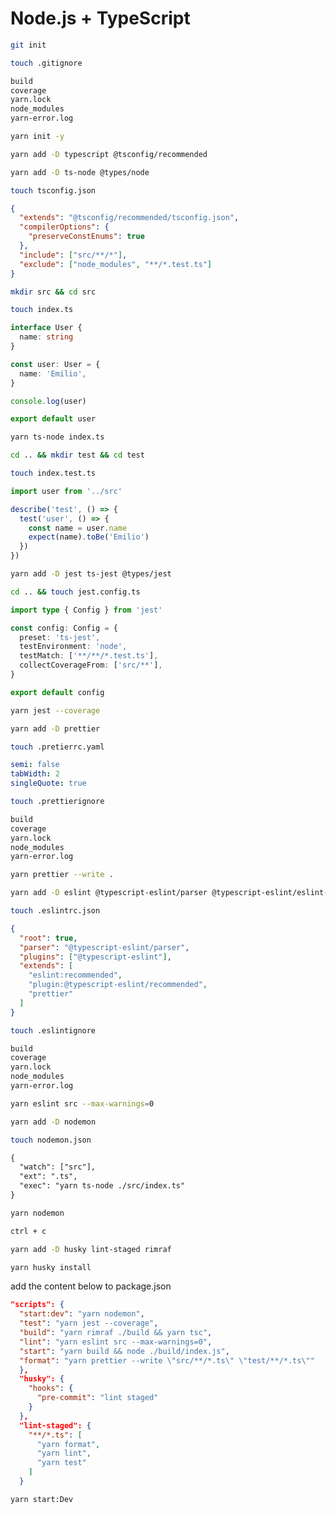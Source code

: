 # Node.js + TypeScript

```bash
git init
```

```bash
touch .gitignore
```

```txt
build
coverage
yarn.lock
node_modules
yarn-error.log
```

```bash
yarn init -y
```

```bash
yarn add -D typescript @tsconfig/recommended
```

```bash
yarn add -D ts-node @types/node
```

```bash
touch tsconfig.json
```

```json
{
  "extends": "@tsconfig/recommended/tsconfig.json",
  "compilerOptions": {
    "preserveConstEnums": true
  },
  "include": ["src/**/*"],
  "exclude": ["node_modules", "**/*.test.ts"]
}
```

```bash
mkdir src && cd src
```

```bash
touch index.ts
```

```ts
interface User {
  name: string
}

const user: User = {
  name: 'Emilio',
}

console.log(user)

export default user
```

```bash
yarn ts-node index.ts
```

```bash
cd .. && mkdir test && cd test
```

```bash
touch index.test.ts
```

```ts
import user from '../src'

describe('test', () => {
  test('user', () => {
    const name = user.name
    expect(name).toBe('Emilio')
  })
})
```

```bash
yarn add -D jest ts-jest @types/jest
```

```bash
cd .. && touch jest.config.ts
```

```ts
import type { Config } from 'jest'

const config: Config = {
  preset: 'ts-jest',
  testEnvironment: 'node',
  testMatch: ['**/**/*.test.ts'],
  collectCoverageFrom: ['src/**'],
}

export default config
```

```bash
yarn jest --coverage
```

```bash
yarn add -D prettier
```

```bash
touch .pretierrc.yaml
```

```yaml
semi: false
tabWidth: 2
singleQuote: true
```

```bash
touch .prettierignore
```

```txt
build
coverage
yarn.lock
node_modules
yarn-error.log
```

```bash
yarn prettier --write .
```

```bash
yarn add -D eslint @typescript-eslint/parser @typescript-eslint/eslint-plugin eslint-config-prettier
```

```bash
touch .eslintrc.json
```

```json
{
  "root": true,
  "parser": "@typescript-eslint/parser",
  "plugins": ["@typescript-eslint"],
  "extends": [
    "eslint:recommended",
    "plugin:@typescript-eslint/recommended",
    "prettier"
  ]
}
```

```bash
touch .eslintignore
```

```txt
build
coverage
yarn.lock
node_modules
yarn-error.log
```

```bash
yarn eslint src --max-warnings=0
```

```bash
yarn add -D nodemon
```

```bash
touch nodemon.json
```

```txt
{
  "watch": ["src"],
  "ext": ".ts",
  "exec": "yarn ts-node ./src/index.ts"
}
```

```bash
yarn nodemon
```

```bash
ctrl + c
```

```bash
yarn add -D husky lint-staged rimraf
```

```bash
yarn husky install
```

add the content below to package.json

```json
"scripts": {
  "start:dev": "yarn nodemon",
  "test": "yarn jest --coverage",
  "build": "yarn rimraf ./build && yarn tsc",
  "lint": "yarn eslint src --max-warnings=0",
  "start": "yarn build && node ./build/index.js",
  "format": "yarn prettier --write \"src/**/*.ts\" \"test/**/*.ts\""
  },
  "husky": {
    "hooks": {
      "pre-commit": "lint staged"
    }
  },
  "lint-staged": {
    "**/*.ts": [
      "yarn format",
      "yarn lint",
      "yarn test"
    ]
  }
```

```bash
yarn start:Dev
```

